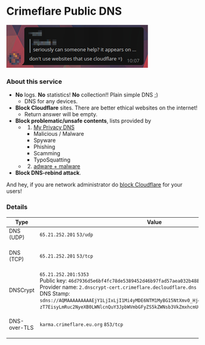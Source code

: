 # Crimeflare Public DNS

![](../../image/telegram/320b8067457ce8c47838c4a07fad670b.jpg)


### About this service

- **No** logs. **No** statistics! **No** collection!! Plain simple DNS ;)
  - DNS for any devices.
- **Block Cloudflare** sites. There are better ethical websites on the internet!
  - Return answer will be empty.
- **Block problematic/unsafe contents**, lists provided by
  - 1. [My Privacy DNS](https://mypdns.eu.org)
    - Malicious / Malware
    - Spyware
    - Phishing
    - Scamming
    - TypoSquatting
  - 2. [adware + malware](https://github.com/StevenBlack/hosts/blob/master/readme.md)
- **Block DNS-rebind attack**.

And hey, if you are network administrator do [block Cloudflare](../block_cloudflare_with/dns.md) for your users!


### Details

| Type | Value | Note |
| --- | --- | --- |
| DNS (UDP) | `65.21.252.201` `53/udp` | - |
| DNS (TCP) | `65.21.252.201` `53/tcp` | TCP is rate-limited softly. |
| DNSCrypt | `65.21.252.201:5353`<br>Public key: `46d7936d5e6bf4fc78de5389452d46b97fad57aea032b4884356d912fb34fb12`<br>Provider name: `2.dnscrypt-cert.crimeflare.decloudflare.dns`<br>DNS Stamp:<br>`sdns://AQMAAAAAAAAAEjY1LjIxLjI1Mi4yMDE6NTM1MyBG15NtXmv0_HjeU4lFLUa5f61XrqAytIhDVtkS-zT7EisyLmRuc2NyeXB0LWNlcnQuY3JpbWVmbGFyZS5kZWNsb3VkZmxhcmUuZG5z` |
| DNS-over-TLS | `karma.crimeflare.eu.org` `853/tcp` | ![](../../image/dnsset-dot.jpg) |
